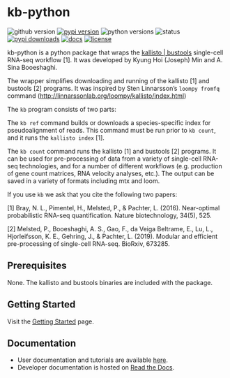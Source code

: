 # kb-python
![github version](https://img.shields.io/badge/Version-0.24.3-informational)
[![pypi version](https://img.shields.io/pypi/v/kb-python)](https://pypi.org/project/kb-python/0.24.3/)
![python versions](https://img.shields.io/pypi/pyversions/kb_python)
![status](https://github.com/pachterlab/kb_python/workflows/CI/badge.svg)
[![pypi downloads](https://img.shields.io/pypi/dm/kb-python)](https://pypi.org/project/kb-python/)
[![docs](https://readthedocs.org/projects/kb-python/badge/?version=latest)](https://kb-python.readthedocs.io/en/latest/?badge=latest)
[![license](https://img.shields.io/pypi/l/kb-python)](LICENSE)

kb-python is a python package that wraps the [kallisto | bustools](https://www.kallistobus.tools) single-cell RNA-seq workflow [1]. It was developed by Kyung Hoi (Joseph) Min and A. Sina Booeshaghi.

The wrapper simplifies downloading and running of the kallisto
[1] and bustools [2] programs. It was inspired by Sten Linnarsson’s `loompy
fromfq` command (http://linnarssonlab.org/loompy/kallisto/index.html)

The `kb` program consists of two parts:

The `kb ref` command builds or downloads a species-specific index for
pseudoalignment of reads. This command must be run prior to `kb count`, and it
runs the `kallisto index` [1].

The `kb count` command runs the kallisto [1] and bustools [2] programs. It can
be used for pre-processing of data from a variety of single-cell RNA-seq
technologies, and for a number of different workflows (e.g. production of gene
count matrices, RNA velocity analyses, etc.). The output can be saved in a
variety of formats including mtx and loom.

If you use `kb` we ask that you cite the following two papers:

[1] Bray, N. L., Pimentel, H., Melsted, P., & Pachter, L. (2016). Near-optimal
probabilistic RNA-seq quantification. Nature biotechnology, 34(5), 525.

[2] Melsted, P., Booeshaghi, A. S., Gao, F., da Veiga Beltrame, E., Lu, L.,
Hjorleifsson, K. E., Gehring, J., & Pachter, L. (2019). Modular and efficient
pre-processing of single-cell RNA-seq. BioRxiv, 673285.

## Prerequisites
None. The kallisto and bustools binaries are included with the package.

## Getting Started
Visit the [Getting Started](https://www.kallistobus.tools/kb_getting_started) page.

## Documentation
- User documentation and tutorials are available [here](https://www.kallistobus.tools/tutorials).
- Developer documentation is hosted on [Read the Docs](https://kb-python.readthedocs.io/en/latest/).
